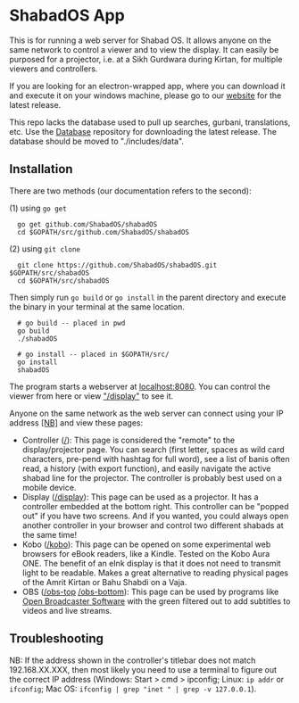 # ShabadOS App
This is for running a web server for Shabad OS. It allows anyone on the same network to control a viewer and to view the display. It can easily be purposed for a projector, i.e. at a Sikh Gurdwara during Kirtan, for multiple viewers and controllers.

If you are looking for an electron-wrapped app, where you can download it and execute it on your windows machine, please go to our [website](https://shabados.com/) for the latest release.

This repo lacks the database used to pull up searches, gurbani, translations, etc. Use the [Database](https://github.com/ShabadOS/Database) repository for downloading the latest release. The database should be moved to "./includes/data".

## Installation

There are two methods (our documentation refers to the second): 

(1) using `go get`

      go get github.com/ShabadOS/shabadOS
      cd $GOPATH/src/github.com/ShabadOS/shabadOS

(2) using `git clone`

      git clone https://github.com/ShabadOS/shabadOS.git $GOPATH/src/shabadOS
      cd $GOPATH/src/shabadOS
      
Then simply run `go build` or `go install` in the parent directory and execute the binary in your terminal at the same location.

      # go build -- placed in pwd
      go build
      ./shabadOS
      
      # go install -- placed in $GOPATH/src/
      go install
      shabadOS

The program starts a webserver at [localhost:8080](http://localhost:8080/). You can control the viewer from here or view ["/display"](http://localhost:8080/display) to see it.

Anyone on the same network as the web server can connect using your IP address [[NB]](README.md#troubleshooting) and view these pages:
* Controller ([/](http://localhost:8080/)): This page is considered the "remote" to the display/projector page. You can search (first letter, spaces as wild card characters, pre-pend with hashtag for full word), see a list of banis often read, a history (with export function), and easily navigate the active shabad line for the projector. The controller is probably best used on a mobile device.
* Display ([/display](http://localhost:8080/display)): This page can be used as a projector. It has a controller embedded at the bottom right. This controller can be "popped out" if you have two screens. And if you wanted, you could always open another controller in your browser and control two different shabads at the same time!
* Kobo ([/kobo](http://localhost:8080/kobo)): This page can be opened on some experimental web browsers for eBook readers, like a Kindle. Tested on the Kobo Aura ONE. The benefit of an eInk display is that it does not need to transmit light to be readable. Makes a great alternative to reading physical pages of the Amrit Kirtan or Bahu Shabdi on a Vaja.
* OBS ([/obs-top](http://localhost:8080/obs-top) [/obs-bottom](http://localhost:8080/obs-bottom)): This page can be used by programs like [Open Broadcaster Software](https://obsproject.com/) with the green filtered out to add subtitles to videos and live streams.

## Troubleshooting

NB: If the address shown in the controller's titlebar does not match 192.168.XX.XXX, then most likely you need to use a terminal to figure out the correct IP address (Windows: Start > cmd > ipconfig; Linux: `ip addr` or `ifconfig`; Mac OS: `ifconfig | grep "inet " | grep -v 127.0.0.1`).
